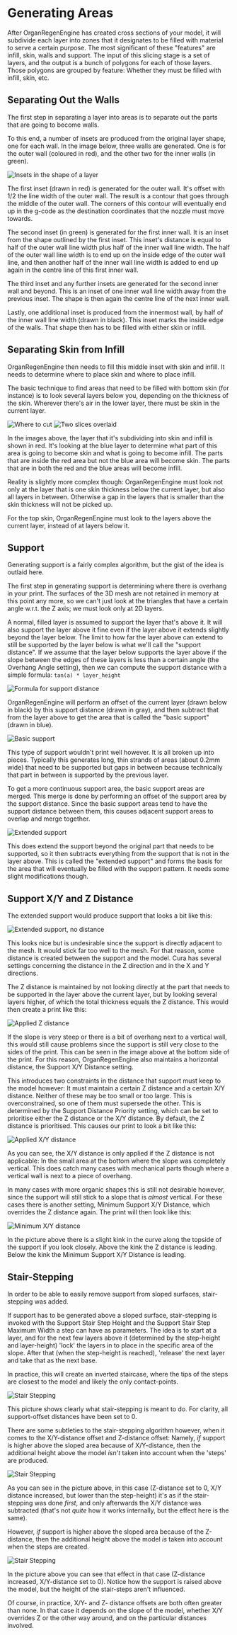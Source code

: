 Generating Areas
====
After OrganRegenEngine has created cross sections of your model, it will subdivide each layer into zones that it designates to be filled with material to serve a certain purpose. The most significant of these "features" are infill, skin, walls and support. The input of this slicing stage is a set of layers, and the output is a bunch of polygons for each of those layers. Those polygons are grouped by feature: Whether they must be filled with infill, skin, etc.

Separating Out the Walls
----
The first step in separating a layer into areas is to separate out the parts that are going to become walls.

To this end, a number of insets are produced from the original layer shape, one for each wall. In the image below, three walls are generated. One is for the outer wall (coloured in red), and the other two for the inner walls (in green).

![Insets in the shape of a layer](assets/insets.svg)

The first inset (drawn in red) is generated for the outer wall. It's offset with 1/2 the line width of the outer wall. The result is a contour that goes through the middle of the outer wall. The corners of this contour will eventually end up in the g-code as the destination coordinates that the nozzle must move towards.

The second inset (in green) is generated for the first inner wall. It is an inset from the shape outlined by the first inset. This inset's distance is equal to half of the outer wall line width plus half of the inner wall line width. The half of the outer wall line width is to end up on the inside edge of the outer wall line, and then another half of the inner wall line width is added to end up again in the centre line of this first inner wall.

The third inset and any further insets are generated for the second inner wall and beyond. This is an inset of one inner wall line width away from the previous inset. The shape is then again the centre line of the next inner wall.

Lastly, one additional inset is produced from the innermost wall, by half of the inner wall line width (drawn in black). This inset marks the inside edge of the walls. That shape then has to be filled with either skin or infill.

Separating Skin from Infill
----
OrganRegenEngine then needs to fill this middle inset with skin and infill. It needs to determine where to place skin and where to place infill.

The basic technique to find areas that need to be filled with bottom skin (for instance) is to look several layers below you, depending on the thickness of the skin. Wherever there's air in the lower layer, there must be skin in the current layer.

![Where to cut](assets/skin_cross_sections.svg) ![Two slices overlaid](assets/skin_overlaid.svg)

In the images above, the layer that it's subdividing into skin and infill is shown in red. It's looking at the blue layer to determine what part of this area is going to become skin and what is going to become infill. The parts that are inside the red area but not the blue area will become skin. The parts that are in both the red and the blue areas will become infill.

Reality is slightly more complex though: OrganRegenEngine must look not only at the layer that is one skin thickness below the current layer, but also all layers in between. Otherwise a gap in the layers that is smaller than the skin thickness will not be picked up.

For the top skin, OrganRegenEngine must look to the layers above the current layer, instead of at layers below it.

Support
----
Generating support is a fairly complex algorithm, but the gist of the idea is outlaid here.

The first step in generating support is determining where there is overhang in your print. The surfaces of the 3D mesh are not retained in memory at this point any more, so we can't just look at the triangles that have a certain angle w.r.t. the Z axis; we must look only at 2D layers.

A normal, filled layer is assumed to support the layer that's above it. It will also support the layer above it fine even if the layer above it extends slightly beyond the layer below. The limit to how far the layer above can extend to still be supported by the layer below is what we'll call the "support distance". If we assume that the layer below supports the layer above if the slope between the edges of these layers is less than a certain angle (the Overhang Angle setting), then we can compute the support distance with a simple formula: `tan(a) * layer_height`

![Formula for support distance](assets/support_distance_formula.svg)

OrganRegenEngine will perform an offset of the current layer (drawn below in black) by this support distance (drawn in gray), and then subtract that from the layer above to get the area that is called the "basic support" (drawn in blue).

![Basic support](assets/support_basic.svg)

This type of support wouldn't print well however. It is all broken up into pieces. Typically this generates long, thin strands of areas (about 0.2mm wide) that need to be supported but gaps in between because technically that part in between is supported by the previous layer.

To get a more continuous support area, the basic support areas are merged. This merge is done by performing an offset of the support area by the support distance. Since the basic support areas tend to have the support distance between them, this causes adjacent support areas to overlap and merge together.

![Extended support](assets/support_extended.svg)

This does extend the support beyond the original part that needs to be supported, so it then subtracts everything from the support that is not in the layer above. This is called the "extended support" and forms the basis for the area that will eventually be filled with the support pattern. It needs some slight modifications though.

Support X/Y and Z Distance
----
The extended support would produce support that looks a bit like this:

![Extended support, no distance](assets/support_no_distance.png)

This looks nice but is undesirable since the support is directly adjacent to the mesh. It would stick far too well to the mesh. For that reason, some distance is created between the support and the model. Cura has several settings concerning the distance in the Z direction and in the X and Y directions.

The Z distance is maintained by not looking directly at the part that needs to be supported in the layer above the current layer, but by looking several layers higher, of which the total thickness equals the Z distance. This would then create a print like this:

![Applied Z distance](assets/support_z_distance.png)

If the slope is very steep or there is a bit of overhang next to a vertical wall, this would still cause problems since the support is still very close to the sides of the print. This can be seen in the image above at the bottom side of the print. For this reason, OrganRegenEngine also maintains a horizontal distance, the Support X/Y Distance setting.

This introduces two constraints in the distance that support must keep to the model however: It must maintain a certain Z distance and a certain X/Y distance. Neither of these may be too small or too large. This is overconstrained, so one of them must supersede the other. This is determined by the Support Distance Priority setting, which can be set to prioritise either the Z distance or the X/Y distance. By default, the Z distance is prioritised. This causes our print to look a bit like this:

![Applied X/Y distance](assets/support_xy_distance.png)

As you can see, the X/Y distance is only applied if the Z distance is not applicable: In the small area at the bottom where the slope was completely vertical. This does catch many cases with mechanical parts though where a vertical wall is next to a piece of overhang.

In many cases with more organic shapes this is still not desirable however, since the support will still stick to a slope that is _almost_ vertical. For these cases there is another setting, Minimum Support X/Y Distance, which overrides the Z distance again. The print will then look like this:

![Minimum X/Y distance](assets/support_min_distance.png)

In the picture above there is a slight kink in the curve along the topside of the support if you look closely. Above the kink the Z distance is leading. Below the kink the Minimum Support X/Y Distance is leading.

Stair-Stepping
----
In order to be able to easily remove support from sloped surfaces, stair-stepping was added.

If support has to be generated above a sloped surface, stair-stepping is invoked with the Support Stair Step Height and the Support Stair Step Maximum Width a step can have as parameters. The idea is to start at a layer, and for the next few layers above it (determined by the step-height and layer-height) 'lock' the layers in to place in the specific area of the slope. After that (when the step-height is reached), 'release' the next layer and take that as the next base.

In practice, this will create an inverted staircase, where the tips of the steps are closest to the model and likely the only contact-points.

![Stair Stepping](assets/stair_step_0.png)

This picture shows clearly what stair-stepping is meant to do. For clarity, all support-offset distances have been set to 0.

There are some subtleties to the stair-stepping algorithm however, when it comes to the X/Y-distance offset and Z-distance offset: Namely, _if_ support is higher above the sloped area because of X/Y-distance, then the additional height above the model _isn't_ taken into account when the 'steps' are produced. 

![Stair Stepping](assets/stair_step_1.png)

As you can see in the picture above, in this case (Z-distance set to 0, X/Y distance increased, but lower than the step-height) it's as if the stair-stepping was done _first_, and only afterwards the X/Y distance was subtracted (that's not _quite_ how it works internally, but the effect here is the same).

However, _if_ support is higher above the sloped area because of the Z-distance, then the additional height above the model _is_ taken into account when the steps are created.

![Stair Stepping](assets/stair_step_2.png)

In the picture above you can see that effect in that case (Z-distance increased, X/Y-distance set to 0). Notice how the support is raised above the model, but the height of the stair-steps aren't influenced.

Of course, in practice, X/Y- and Z- distance offsets are both often greater than none. In that case it depends on the slope of the model, whether X/Y overrides Z or the other way around, and on the particular distances involved.

